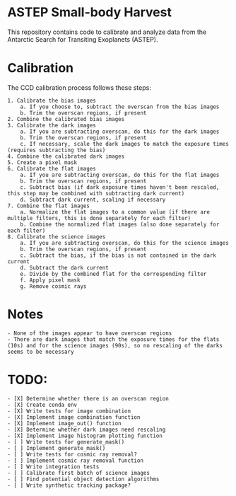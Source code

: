 # ASTEP Small-body Harvest
This repository contains code to calibrate and analyze data from the Antarctic Search for Transiting Exoplanets (ASTEP).

# Calibration
The CCD calibration process follows these steps:

    1. Calibrate the bias images
        a. If you choose to, subtract the overscan from the bias images
        b. Trim the overscan regions, if present
    2. Combine the calibrated bias images
    3. Calibrate the dark images
        a. If you are subtracting overscan, do this for the dark images
        b. Trim the overscan regions, if present
        c. If necessary, scale the dark images to match the exposure times (requires subtracting the bias)
    4. Combine the calibrated dark images
    5. Create a pixel mask
    6. Calibrate the flat images
        a. If you are subtracting overscan, do this for the flat images
        b. Trim the overscan regions, if present
        c. Subtract bias (if dark exposure times haven't been rescaled, this step may be combined with subtracting dark current)
        d. Subtract dark current, scaling if necessary
    7. Combine the flat images
        a. Normalize the flat images to a common value (if there are multiple filters, this is done separately for each filter)
        b. Combine the normalized flat images (also done separately for each filter)
    8. Calibrate the science images
        a. If you are subtracting overscan, do this for the science images
        b. Trim the overscan regions, if present
        c. Subtract the bias, if the bias is not contained in the dark current
        d. Subtract the dark current
        e. Divide by the combined flat for the corresponding filter
        f. Apply pixel mask
        g. Remove cosmic rays

# Notes
    - None of the images appear to have overscan regions
    - There are dark images that match the exposure times for the flats (10s) and for the science images (90s), so no rescaling of the darks seems to be necessary
    

# TODO: 
    - [X] Determine whether there is an overscan region
    - [X] Create conda env
    - [X] Write tests for image combination
    - [X] Implement image combination function
    - [X] Implement image_out() function
    - [X] Determine whether dark images need rescaling
    - [X] Implement image histogram plotting function
    - [ ] Write tests for generate_mask()
    - [ ] Implement generate_mask()
    - [ ] Write tests for cosmic ray removal?
    - [ ] Implement cosmic ray removal function
    - [ ] Write integration tests
    - [ ] Calibrate first batch of science images
    - [ ] Find potential object detection algorithms
    - [ ] Write synthetic tracking package?
